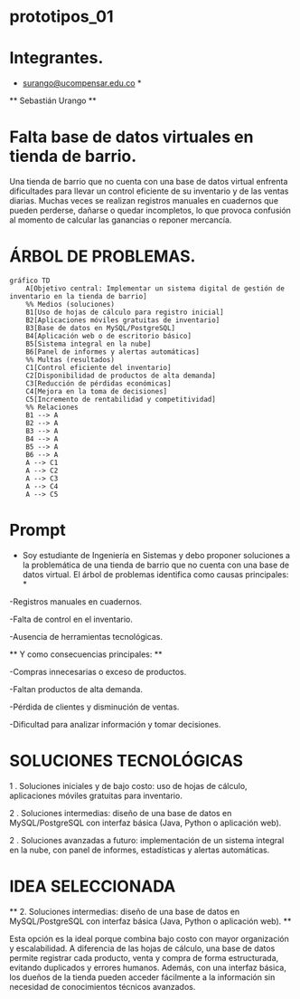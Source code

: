 # prototipos_01
 
# Integrantes.
 
* surango@ucompensar.edu.co *
 
** Sebastián Urango **
 
# Falta base de datos virtuales en tienda de barrio.
 
Una tienda de barrio que no cuenta con una base de datos virtual enfrenta dificultades para llevar un control eficiente de su inventario y de las ventas diarias. Muchas veces se realizan registros manuales en cuadernos que pueden perderse, dañarse o quedar incompletos, lo que provoca confusión al momento de calcular las ganancias o reponer mercancía.
 
# ÁRBOL DE PROBLEMAS.
``` sirena
gráfico TD
    A[Objetivo central: Implementar un sistema digital de gestión de inventario en la tienda de barrio]
    %% Medios (soluciones)
    B1[Uso de hojas de cálculo para registro inicial]
    B2[Aplicaciones móviles gratuitas de inventario]
    B3[Base de datos en MySQL/PostgreSQL]
    B4[Aplicación web o de escritorio básico]
    B5[Sistema integral en la nube]
    B6[Panel de informes y alertas automáticas]
    %% Multas (resultados)
    C1[Control eficiente del inventario]
    C2[Disponibilidad de productos de alta demanda]
    C3[Reducción de pérdidas económicas]
    C4[Mejora en la toma de decisiones]
    C5[Incremento de rentabilidad y competitividad]
    %% Relaciones
    B1 --> A
    B2 --> A
    B3 --> A
    B4 --> A
    B5 --> A
    B6 --> A
    A --> C1
    A --> C2
    A --> C3
    A --> C4
    A --> C5
```
# Prompt 
 
* Soy estudiante de Ingeniería en Sistemas y debo proponer soluciones a la problemática de una tienda de barrio que no cuenta con una base de datos virtual. El árbol de problemas identifica como causas principales: *
 
-Registros manuales en cuadernos.
 
-Falta de control en el inventario.
 
-Ausencia de herramientas tecnológicas.
 
** Y como consecuencias principales: **
 
-Compras innecesarias o exceso de productos.
 
-Faltan productos de alta demanda.
 
-Pérdida de clientes y disminución de ventas.
 
-Dificultad para analizar información y tomar decisiones.
 
# SOLUCIONES TECNOLÓGICAS
 
1 . Soluciones iniciales y de bajo costo: uso de hojas de cálculo, aplicaciones móviles gratuitas para inventario.
 
2 . Soluciones intermedias: diseño de una base de datos en MySQL/PostgreSQL con interfaz básica (Java, Python o aplicación web).
 
2 . Soluciones avanzadas a futuro: implementación de un sistema integral en la nube, con panel de informes, estadísticas y alertas automáticas.
 
# IDEA SELECCIONADA
 
** 2. Soluciones intermedias: diseño de una base de datos en MySQL/PostgreSQL con interfaz básica (Java, Python o aplicación web). **
 
Esta opción es la ideal porque combina bajo costo con mayor organización y escalabilidad. A diferencia de las hojas de cálculo, una base de datos permite registrar cada producto, venta y compra de forma estructurada, evitando duplicados y errores humanos. Además, con una interfaz básica, los dueños de la tienda pueden acceder fácilmente a la información sin necesidad de conocimientos técnicos avanzados.
